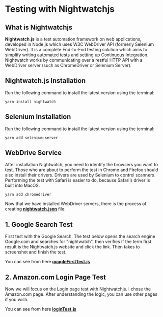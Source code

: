 # Testing with Nightwatchjs

## What is Nightwatchjs
**Nightwatch.js** is a test automation framework on web applications, developed in Node.js which uses W3C WebDriver API (formerly Selenium WebDriver). It is a complete End-to-End testing solution which aims to simplify writing automated tests and setting up Continuous Integration. Nightwatch works by communicating over a restful HTTP API with a WebDriver server (such as ChromeDriver or Selenium Server).

## Nightwatch.js Installation
Run the following command to install the latest version using the terminal:


```
yarn install nightwatch
```

## Selenium Installation
Run the following command to install the latest version using the terminal:


```
yarn add selenium-server
```

## WebDrive Service
After installation Nightwatch, you need to identify the browsers you want to test. Those who are about to perform the test in Chrome and Firefox should also install their drivers. Drivers are used by Selenium to control scanners. Performing the test with Safari is easier to do, because Safari’s driver is built into MacOS.

```
yarn add chromedriver
```


Now that we have installed WebDriver servers, there is the process of creating **[nightwatch.json](https://github.com/miktadozturk/nightwatchjs_test/blob/main/nightwatch.json)** file.


## 1. Google Search Test

First test with the Google Search. The test below opens the search engine Google.com and searches for "nightwatch", then verifies if the term first result is the Nightwatch.js website and click the link. Then takes to screenshot and finish the test.

You can see from here **[googleFirstTest.js](https://github.com/miktadozturk/nightwatchjs_test/blob/main/test/googleFirstTest.js)**


## 2. Amazon.com Login Page Test

Now we will focus on the Login page test with Nightwatchjs. I chose the Amazon.com page. After understanding the logic, you can use other pages if you wish. 

You can see from here **[loginTest.js](https://github.com/miktadozturk/nightwatchjs_test/blob/main/test/loginTest.js)**

